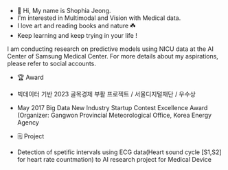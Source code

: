- 👋 Hi, My name is Shophia Jeong.
- I'm interested in Multimodal and Vision with Medical data. 
- I love art and reading books and nature ☘️ 
- Keep learning and keep trying in your life !

I am conducting research on predictive models using NICU data at the AI Center of Samsung Medical Center.
For more details about my aspirations, please refer to social accounts.  


- 🏆 Award 

* 빅데이터 기반 2023 골목경제 부활 프로젝트 / 서울디지털재단 / 우수상 

* May 2017 Big Data New Industry Startup Contest Excellence Award
(Organizer: Gangwon Provincial Meteorological Office, Korea Energy Agency

- 🗒️ Project 

* Detection of spetific intervals using ECG data(Heart sound cycle [S1,S2] for heart rate countmation)
 to AI research project for Medical Device 










